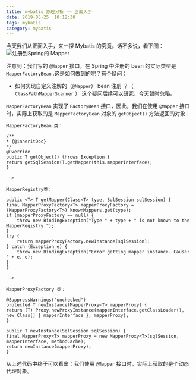 ```yaml
---
title: mybatis 原理分析 —— 正面入手
date: 2019-05-25  10:12:30
tags: mybatis
category: mybatis
---
```


今天我们从正面入手，来一探 Mybatis 的究竟。话不多说，看下图：
![注册到Spring的 Mapper](/pics/spring-mapper-bean.png)

注意到：我们写的 `@Mapper` 接口，在 Spring 中注册的 bean 的实际类型是 `MapperFactoryBean` .这是如何做到的呢？有个疑问：
+ 如何实现自定义注解的（`@Mapper`） bean 注册 ？（ `ClassPathMapperScanner` ）
这个疑问后续可以研究，今天暂时忽略。

`MapperFactoryBean` 实现了 `FactoryBean` 接口，因此，我们在使用 `@Mapper` 接口时，实际上获取的是 `MapperFactoryBean` 对象的 `getObject()` 方法返回的对象：

```
MapperFactoryBean 类：

/**
* {@inheritDoc}
*/
@Override
public T getObject() throws Exception {
return getSqlSession().getMapper(this.mapperInterface);
}

——>

MapperRegistry类：

public <T> T getMapper(Class<T> type, SqlSession sqlSession) {
final MapperProxyFactory<T> mapperProxyFactory = (MapperProxyFactory<T>) knownMappers.get(type);
if (mapperProxyFactory == null) {
    throw new BindingException("Type " + type + " is not known to the MapperRegistry.");
}
try {
    return mapperProxyFactory.newInstance(sqlSession);
} catch (Exception e) {
    throw new BindingException("Error getting mapper instance. Cause: " + e, e);
}
}

——>

MapperProxyFactory 类：

@SuppressWarnings("unchecked")
protected T newInstance(MapperProxy<T> mapperProxy) {
return (T) Proxy.newProxyInstance(mapperInterface.getClassLoader(), new Class[] { mapperInterface }, mapperProxy);
}

public T newInstance(SqlSession sqlSession) {
final MapperProxy<T> mapperProxy = new MapperProxy<T>(sqlSession, mapperInterface, methodCache);
return newInstance(mapperProxy);
}
```

从上述代码中终于可以看出：我们使用 `@Mapper` 接口时，实际上获取的是个动态代理对象。